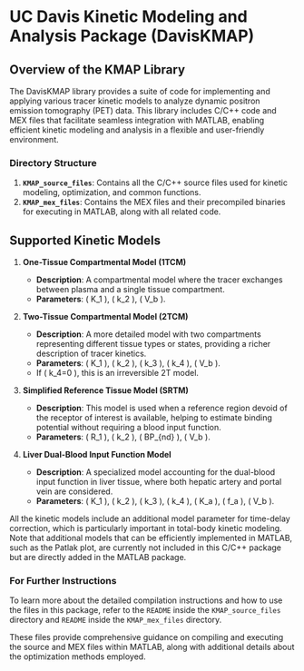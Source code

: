 # UC Davis Kinetic Modeling and Analysis Package (DavisKMAP)

## Overview of the KMAP Library

The DavisKMAP library provides a suite of code for implementing and applying various tracer kinetic models to analyze dynamic positron emission tomography (PET) data. This library includes C/C++ code and MEX files that facilitate seamless integration with MATLAB, enabling efficient kinetic modeling and analysis in a flexible and user-friendly environment.

### Directory Structure

1. **`KMAP_source_files`**: Contains all the C/C++ source files used for kinetic modeling, optimization, and common functions.
2. **`KMAP_mex_files`**: Contains the MEX files and their precompiled binaries for executing in MATLAB, along with all related code.

## Supported Kinetic Models

1. **One-Tissue Compartmental Model (1TCM)**
   - **Description**: A compartmental model where the tracer exchanges between plasma and a single tissue compartment.
   - **Parameters**: \( K_1 \), \( k_2 \), \( V_b \).

2. **Two-Tissue Compartmental Model (2TCM)**
   - **Description**: A more detailed model with two compartments representing different tissue types or states, providing a richer description of tracer kinetics.
   - **Parameters**: \( K_1 \), \( k_2 \), \( k_3 \), \( k_4 \), \( V_b \).
   - If \( k_4=0 \), this is an irreversible 2T model.

3. **Simplified Reference Tissue Model (SRTM)**
   - **Description**: This model is used when a reference region devoid of the receptor of interest is available, helping to estimate binding potential without requiring a blood input function.
   - **Parameters**: \( R_1 \), \( k_2 \), \( BP_{nd} \), \( V_b \).

4. **Liver Dual-Blood Input Function Model**
   - **Description**: A specialized model accounting for the dual-blood input function in liver tissue, where both hepatic artery and portal vein are considered.
   - **Parameters**: \( K_1 \), \( k_2 \), \( k_3 \), \( k_4 \), \( K_a \), \( f_a \), \( V_b \).

All the kinetic models include an additional model parameter for time-delay correction, which is particularly important in total-body kinetic modeling.
Note that additional models that can be efficiently implemented in MATLAB, such as the Patlak plot, are currently not included in this C/C++ package but are directly added in the MATLAB package. 

### For Further Instructions

To learn more about the detailed compilation instructions and how to use the files in this package, refer to the `README` inside the `KMAP_source_files` directory and `README` inside the `KMAP_mex_files` directory.

These files provide comprehensive guidance on compiling and executing the source and MEX files within MATLAB, along with additional details about the optimization methods employed.
